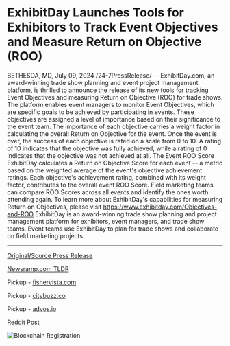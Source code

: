 # ExhibitDay Launches Tools for Exhibitors to Track Event Objectives and Measure Return on Objective (ROO)

BETHESDA, MD, July 09, 2024 /24-7PressRelease/ -- ExhibitDay.com, an award-winning trade show planning and event project management platform, is thrilled to announce the release of its new tools for tracking Event Objectives and measuring Return on Objective (ROO) for trade shows.  The platform enables event managers to monitor Event Objectives, which are specific goals to be achieved by participating in events. These objectives are assigned a level of importance based on their significance to the event team. The importance of each objective carries a weight factor in calculating the overall Return on Objective for the event.  Once the event is over, the success of each objective is rated on a scale from 0 to 10. A rating of 10 indicates that the objective was fully achieved, while a rating of 0 indicates that the objective was not achieved at all.  The Event ROO Score ExhibitDay calculates a Return on Objective Score for each event -- a metric based on the weighted average of the event's objective achievement ratings. Each objective's achievement rating, combined with its weight factor, contributes to the overall event ROO Score.   Field marketing teams can compare ROO Scores across all events and identify the ones worth attending again.  To learn more about ExhibitDay's capabilities for measuring Return on Objectives, please visit https://www.exhibitday.com/Objectives-and-ROO  ExhibitDay is an award-winning trade show planning and project management platform for exhibitors, event managers, and trade show teams. Event teams use ExhibitDay to plan for trade shows and collaborate on field marketing projects. 

---

[Original/Source Press Release](https://www.24-7pressrelease.com/press-release/512322/exhibitday-launches-tools-for-exhibitors-to-track-event-objectives-and-measure-return-on-objective-roo)
                    

[Newsramp.com TLDR](https://newsramp.com/curated-news/exhibitday-com-launches-new-tools-for-tracking-event-objectives-and-roo-measurement/2f4b53f3d792b2781f52c933bb442599) 


Pickup - [fishervista.com](https://fishervista.com/en/exhibitday-introduces-tools-for-tracking-event-objectives-and-measuring-roo/20244786)

Pickup - [citybuzz.co](https://citybuzz.co/2024/07/09/exhibitday-introduces-event-objective-tracking-and-roo-measurement-tools)

Pickup - [advos.io](https://advos.io/en/exhibitday-unveils-new-tools-to-track-event-objectives-and-measure-return-on-objective-roo/20244786)
 



[Reddit Post](https://www.reddit.com/r/MarketingNewsramp/comments/1dyw7qd/exhibitdaycom_launches_new_tools_for_tracking/) 



![Blockchain Registration](https://cdn.newsramp.app/24-7PressRelease/qrcode/247/9/ella_cro.webp)
